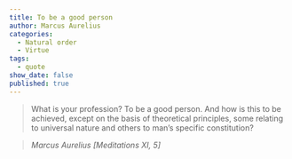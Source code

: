 ```yaml
---
title: To be a good person
author: Marcus Aurelius
categories:
  - Natural order
  - Virtue
tags:
  - quote
show_date: false
published: true
---
```

>What is your profession? To be a good person. And how is this to be achieved, except on the basis of theoretical principles, some relating to universal nature and others to man’s specific constitution?

> <cite>Marcus Aurelius [Meditations XI, 5]</cite>